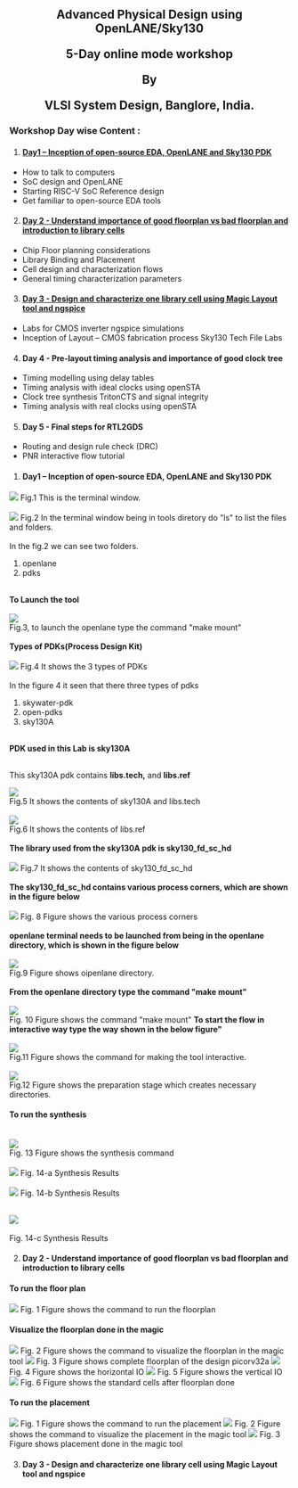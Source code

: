 <h2><p align="center">Advanced Physical Design using OpenLANE/Sky130</p><p align="center">5-Day online mode workshop</p><p align="center">By</p><p align="center">VLSI System Design, Banglore, India.</p></h2>

<h3>Workshop Day wise Content :</h3>
<ol start="1">
 <li>
  <h4><a href="https://github.com/mdzakirhussain/Advanced-Physical-Design-using-OpenLane-Sky130/blob/main/README.md#day1--inception-of-open-source-eda-openlane-and-sky130-pdk-1" >Day1 – Inception of open-source EDA, OpenLANE and Sky130 PDK</a></h4>
 </li>
</ol>
<ul>
 <li>
How to talk to computers  </li>
<li>SoC design and OpenLANE  </li>
<li>Starting RISC-V SoC Reference design  </li>
<li>Get familiar to open-source EDA tools
  </li>
</ul>
<ol start="2">
 <li>
<h4><a href="https://github.com/mdzakirhussain/Advanced-Physical-Design-using-OpenLane-Sky130#day-2---understand-importance-of-good-floorplan-vs-bad-floorplan-and-introduction-to-library-cells-1">Day 2 - Understand importance of good floorplan vs bad floorplan and introduction to library cells</a></h4>
 </li>
</ol>
<ul>
 <li>
Chip Floor planning considerations</li>
 <li>Library Binding and Placement</li>
 <li>Cell design and characterization flows</li>
 <li>General timing characterization parameters
 </li>
 </ul>
 <ol start="3">
 <li>
<h4><a href="https://github.com/mdzakirhussain/Advanced-Physical-Design-using-OpenLane-Sky130/blob/main/README.md#day-3---design-and-characterize-one-library-cell-using-magic-layout-tool-and-ngspice-1">Day 3 - Design and characterize one library cell using Magic Layout tool and ngspice</a></h4>
 </li>
</ol>
<ul>
 <li>
Labs for CMOS inverter ngspice simulations </li>
 <li>Inception of Layout – CMOS fabrication process
Sky130 Tech File Labs
  </li>
 </ul>
   <ol start="4">
 <li>
<h4>Day 4 - Pre-layout timing analysis and importance of good clock tree</h4>
 </li>
</ol>
  <ul>
 <li>
Timing modelling using delay tables </li>
<li>Timing analysis with ideal clocks using openSTA </li>
<li>Clock tree synthesis TritonCTS and signal integrity </li>
<li>Timing analysis with real clocks using openSTA
  </li>
    </ul>
      <ol start="5">
 <li>
<h4>Day 5 - Final steps for RTL2GDS</h4>
  </li>
</ol>
<ul>
 <li>
Routing and design rule check (DRC) </li>
<li>PNR interactive flow tutorial
 </li>
  </ul>

<ol start="1">
 <li>
  <h4>Day1 – Inception of open-source EDA, OpenLANE and Sky130 PDK</h4>
 </li>
</ol>

<img src="day1/1 terminal.JPG">
Fig.1 This is the terminal window.<br/>
<br/><img src="day1/2. go to the working directory.JPG">
Fig.2 In the terminal window being in tools diretory do "ls" to list the files and folders.<br>  
<br/>In the fig.2 we can see two folders.<br>  
<ol>
<li>openlane</li>
 <li>pdks</li>
</ol><br/>
<b>To Launch the tool</b><br/>
<br/><img src="day1/4. openlane terminal.JPG">
<br/>Fig.3, to launch the openlane type the command "make mount"<br/>
<br/><b>Types of PDKs(Process Design Kit)</b><br/>
<br/><img src="day1/5 types of pdks.PNG">
Fig.4 It shows the 3 types of PDKs<br/>
<br/>In the figure 4 it seen that there three types of pdks<br/>
<ol><li>skywater-pdk</li><li>open-pdks</li><li>sky130A</li></ol><br/>
<b>PDK used in this Lab is sky130A</b><br/>
<br/><p>This sky130A pdk contains <b>libs.tech,</b> and <b>libs.ref</b></p>
<img src="day1/6 inside libs.tech.PNG">
<br/>Fig.5 It shows the contents of sky130A and libs.tech<br/>
<br/><img src="day1/7 inside libs.ref.PNG">
<br/>Fig.6 It shows the contents of libs.ref<br/>
<br/><b>The library used from the sky130A pdk is sky130_fd_sc_hd</b><br/>
<br/><img src="day1/8 lib we are working with.PNG">
Fig.7 It shows the contents of sky130_fd_sc_hd<br/>
<br/><b>The sky130_fd_sc_hd contains various process corners, which are shown in the figure below</b><br/>
<br/><img src="day1/9 process corners in the lib.PNG">
Fig. 8 Figure shows the various process corners<br/>
<br/><b>openlane terminal needs to be launched from being in the openlane directory, which is shown in the figure below</b><br/>
<br/><img src="day1/11 invoke openlane terminal from openlane dir.PNG">
<br/>Fig.9 Figure shows oipenlane directory.<br/>
<br/><b>From the openlane directory type the command "make mount"</b><br/>
<br/><img src="day1/12 invoking command.PNG"><br/>
Fig. 10 Figure shows the command "make mount"
<b>To start the flow in interactive way type the way shown in the below figure"</b><br/>
<br/><img src="day1/13 after invoking pre design.PNG"><br/>
Fig.11 Figure shows the command for making the tool interactive.<br/>
<br/><img src="day1/14 after prep.png"><br/>
Fig.12 Figure shows the preparation stage which creates necessary directories.</br>
<h4>To run the synthesis</h4>
<br/><img src="day1/15 run synth.png"><br/>
Fig. 13 Figure shows the synthesis command<br/>
<br/><img src="day1/16 synth1.PNG">
Fig. 14-a Synthesis Results<br/>
<br/><img src="day1/17 synth2.PNG">
Fig. 14-b Synthesis Results<br/>

<br/><img src="day1/18 synth3.PNG"><br/>
<br/>Fig. 14-c Synthesis Results<br/>

<ol start="2">
 <li>
<h4>Day 2 - Understand importance of good floorplan vs bad floorplan and introduction to library cells</h4>
 </li>
</ol>
<h4>To run the floor plan</h4>
<img src="day2/1. run floor plan.png">
Fig. 1 Figure shows the command to run the floorplan
<h4> Visualize the floorplan done in the magic</h4>
<img src="day2/2. to see after floorplan command in magic.png">
Fig. 2 Figure shows the command to visualize the floorplan in the magic tool
<img src="day2/3 floorplanned_1.png">
Fig. 3 Figure shows complete floorplan of the design picorv32a
<img src="day2/4 floorplanned_2 Horizontal io.png">
Fig. 4 Figure shows the horizontal IO
<img src="day2/5 floorplanned_3 vertical io.png">
Fig. 5 Figure shows the vertical IO
<img src="day2/6 standard cells after florr plan.png">
Fig. 6 Figure shows the standard cells after floorplan done
<h4>To run the placement</h4>
<img src="day2/7 global placement.png">
Fig. 1 Figure shows the command to run the placement
<img src="day2/8 after placement.png">
Fig. 2 Figure shows the command to visualize the placement in the magic tool
<img src="day2/8 after placement_2.png">
Fig. 3 Figure shows placement done in the magic tool
<br/>
 <ol start="3">
 <li>
<h4>Day 3 - Design and characterize one library cell using Magic Layout tool and ngspice</h4>
 </li>
</ol>
